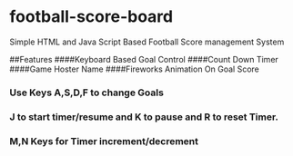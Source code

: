 # football-score-board
Simple HTML and Java Script Based Football Score management System

##Features
####Keyboard Based Goal Control
####Count Down Timer
####Game Hoster Name
####Fireworks Animation On Goal Score

### Use Keys A,S,D,F to change Goals
### J to start timer/resume  and K to pause and R to reset Timer.
### M,N Keys for Timer increment/decrement


